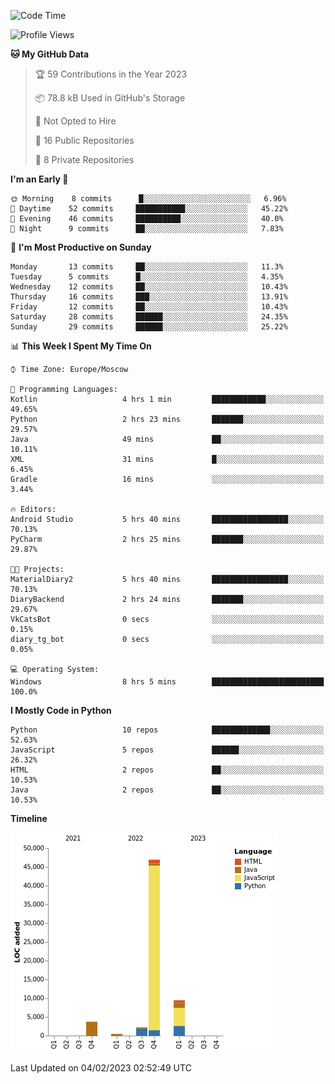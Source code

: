 <!--START_SECTION:waka-->
![Code Time](http://img.shields.io/badge/Code%20Time-14%20hrs%2015%20mins-blue)

![Profile Views](http://img.shields.io/badge/Profile%20Views-72-blue)

**🐱 My GitHub Data** 

> 🏆 59 Contributions in the Year 2023
 > 
> 📦 78.8 kB Used in GitHub's Storage 
 > 
> 🚫 Not Opted to Hire
 > 
> 📜 16 Public Repositories 
 > 
> 🔑 8 Private Repositories  
 > 
**I'm an Early 🐤** 

```text
🌞 Morning    8 commits      █░░░░░░░░░░░░░░░░░░░░░░░░   6.96% 
🌆 Daytime    52 commits     ███████████░░░░░░░░░░░░░░   45.22% 
🌃 Evening    46 commits     ██████████░░░░░░░░░░░░░░░   40.0% 
🌙 Night      9 commits      ██░░░░░░░░░░░░░░░░░░░░░░░   7.83%

```
📅 **I'm Most Productive on Sunday** 

```text
Monday       13 commits     ██░░░░░░░░░░░░░░░░░░░░░░░   11.3% 
Tuesday      5 commits      █░░░░░░░░░░░░░░░░░░░░░░░░   4.35% 
Wednesday    12 commits     ██░░░░░░░░░░░░░░░░░░░░░░░   10.43% 
Thursday     16 commits     ███░░░░░░░░░░░░░░░░░░░░░░   13.91% 
Friday       12 commits     ██░░░░░░░░░░░░░░░░░░░░░░░   10.43% 
Saturday     28 commits     ██████░░░░░░░░░░░░░░░░░░░   24.35% 
Sunday       29 commits     ██████░░░░░░░░░░░░░░░░░░░   25.22%

```


📊 **This Week I Spent My Time On** 

```text
⌚︎ Time Zone: Europe/Moscow

💬 Programming Languages: 
Kotlin                   4 hrs 1 min         ████████████░░░░░░░░░░░░░   49.65% 
Python                   2 hrs 23 mins       ███████░░░░░░░░░░░░░░░░░░   29.57% 
Java                     49 mins             ██░░░░░░░░░░░░░░░░░░░░░░░   10.11% 
XML                      31 mins             █░░░░░░░░░░░░░░░░░░░░░░░░   6.45% 
Gradle                   16 mins             ░░░░░░░░░░░░░░░░░░░░░░░░░   3.44%

🔥 Editors: 
Android Studio           5 hrs 40 mins       █████████████████░░░░░░░░   70.13% 
PyCharm                  2 hrs 25 mins       ███████░░░░░░░░░░░░░░░░░░   29.87%

🐱‍💻 Projects: 
MaterialDiary2           5 hrs 40 mins       █████████████████░░░░░░░░   70.13% 
DiaryBackend             2 hrs 24 mins       ███████░░░░░░░░░░░░░░░░░░   29.67% 
VkCatsBot                0 secs              ░░░░░░░░░░░░░░░░░░░░░░░░░   0.15% 
diary_tg_bot             0 secs              ░░░░░░░░░░░░░░░░░░░░░░░░░   0.05%

💻 Operating System: 
Windows                  8 hrs 5 mins        █████████████████████████   100.0%

```

**I Mostly Code in Python** 

```text
Python                   10 repos            █████████████░░░░░░░░░░░░   52.63% 
JavaScript               5 repos             ██████░░░░░░░░░░░░░░░░░░░   26.32% 
HTML                     2 repos             ██░░░░░░░░░░░░░░░░░░░░░░░   10.53% 
Java                     2 repos             ██░░░░░░░░░░░░░░░░░░░░░░░   10.53%

```


**Timeline**

![Chart not found](https://raw.githubusercontent.com/Adlemex/Adlemex/main/charts/bar_graph.png) 


 Last Updated on 04/02/2023 02:52:49 UTC
<!--END_SECTION:waka-->
